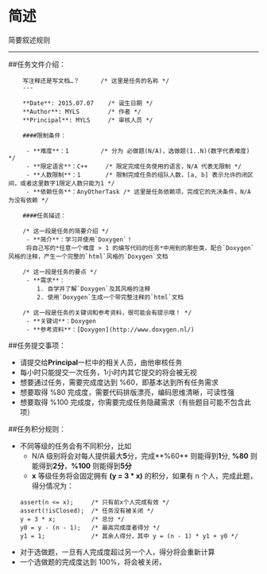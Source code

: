 简述
===

简要叙述规则

---

##任务文件介绍：

		写注释还是写文档…？		/* 这里是任务的名称 */
		---

		**Date**: 2015.07.07 	/* 诞生日期 */
		**Author**: MYLS 		/* 作者 */
		**Principal**: MYLS 	/* 审核人员 */

		####限制条件：

		 - **难度**：1			/* 分为 必做题(N/A)，选做题(1..N)(数字代表难度) */
		 - **限定语言**：C++		/* 限定完成任务使用的语言，N/A 代表无限制 */
		 - **人数限制**：1		/* 限制完成任务的组队人数，[a, b] 表示允许的闭区间，或者这里数字1限定人数只能为1 */
		 - **依赖任务**：AnyOtherTask /* 这里是任务依赖项，完成它的先决条件，N/A 为没有依赖 */

		####任务描述：

		/* 这一段是任务的简要介绍 */
		 - **简介**：学习并使用`Doxygen`！
		 将自己写的*任意一个难度 > 1 的编写代码的任务*中用到的那些类，配合`Doxygen`风格的注释，产生一个完整的`html`风格的`Doxygen`文档
		
		/* 这一段是任务的要点 */
		 - **需求**：
		    1. 自学并了解`Doxygen`及其风格的注释
		    2. 使用`Doxygen`生成一个带完整注释的`html`文档

		/* 这一段是任务的关键词和参考资料，很可能会有提示哦！ */
		 - **关键词**：Doxygen
		 - **参考资料**：[Doxygen](http://www.doxygen.nl/)


##任务提交事项：
 - 请提交给**Principal**一栏中的相关人员，由他审核任务
 - 每小时只能提交一次任务，1小时内其它提交的将会被无视
 - 想要通过任务，需要完成度达到 %60，即基本达到所有任务需求
 - 想要取得 %80 完成度，需要代码排版漂亮，编码思维清晰，可读性强
 - 想要取得 %100 完成度，你需要完成任务隐藏需求（有些题目可能不包含此项）

##任务积分规则：
 - 不同等级的任务会有不同积分，比如 
 	- N/A 级别将会对每人提供最大**5**分，完成**%60** 则能得到**1**分, **%80** 则能得到**2分**，**%100** 则能得到**5分**
 	- **x** 等级任务将会固定拥有 **(y = 3 * x)** 的积分，如果有 n 个人，完成此题，得分情况为：
 	```
 	assert(n <= x);		/* 只有前x个人完成有效 */
 	assert(!isClosed);	/* 任务没有被关闭 */
 	y = 3 * x;			/* 总分 */
	y0 = y - (n - 1);	/* 最高完成度者得分 */
	y1 = 1;				/* 其余人得分，其中 y = (n - 1) * y1 + y0 */
 	```
 - 对于选做题，一旦有人完成度超过另一个人，得分将会重新计算
 - 一个选做题的完成度达到 100%，将会被关闭，


